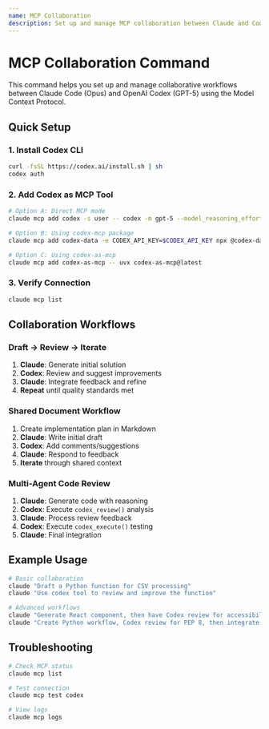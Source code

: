 ```yaml
---
name: MCP Collaboration
description: Set up and manage MCP collaboration between Claude and Codex
---
```


# MCP Collaboration Command

This command helps you set up and manage collaborative workflows between Claude Code (Opus) and OpenAI Codex (GPT-5) using the Model Context Protocol.

## Quick Setup

### 1. Install Codex CLI
```bash
curl -fsSL https://codex.ai/install.sh | sh
codex auth
```

### 2. Add Codex as MCP Tool
```bash
# Option A: Direct MCP mode
claude mcp add codex -s user -- codex -m gpt-5 --model_reasoning_effort=high mcp

# Option B: Using codex-mcp package
claude mcp add codex-data -e CODEX_API_KEY=$CODEX_API_KEY npx @codex-data/codex-mcp claude

# Option C: Using codex-as-mcp
claude mcp add codex-as-mcp -- uvx codex-as-mcp@latest
```

### 3. Verify Connection
```bash
claude mcp list
```

## Collaboration Workflows

### Draft → Review → Iterate
1. **Claude**: Generate initial solution
2. **Codex**: Review and suggest improvements  
3. **Claude**: Integrate feedback and refine
4. **Repeat** until quality standards met

### Shared Document Workflow
1. Create implementation plan in Markdown
2. **Claude**: Write initial draft
3. **Codex**: Add comments/suggestions
4. **Claude**: Respond to feedback
5. **Iterate** through shared context

### Multi-Agent Code Review
1. **Claude**: Generate code with reasoning
2. **Codex**: Execute `codex_review()` analysis
3. **Claude**: Process review feedback
4. **Codex**: Execute `codex_execute()` testing
5. **Claude**: Final integration

## Example Usage

```bash
# Basic collaboration
claude "Draft a Python function for CSV processing"
claude "Use codex tool to review and improve the function"

# Advanced workflows
claude "Generate React component, then have Codex review for accessibility"
claude "Create Python workflow, Codex review for PEP 8, then integrate feedback"
```

## Troubleshooting

```bash
# Check MCP status
claude mcp list

# Test connection
claude mcp test codex

# View logs
claude mcp logs
```
